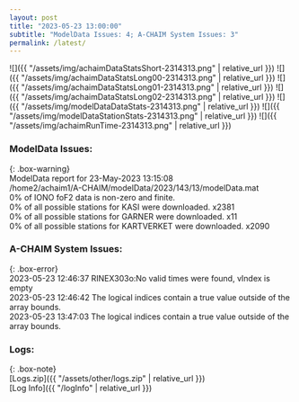 ```yaml
---
layout: post
title: "2023-05-23 13:00:00"
subtitle: "ModelData Issues: 4; A-CHAIM System Issues: 3"
permalink: /latest/
---
```


![]({{ "/assets/img/achaimDataStatsShort-2314313.png" | relative_url }})
![]({{ "/assets/img/achaimDataStatsLong00-2314313.png" | relative_url }})
![]({{ "/assets/img/achaimDataStatsLong01-2314313.png" | relative_url }})
![]({{ "/assets/img/achaimDataStatsLong02-2314313.png" | relative_url }})
![]({{ "/assets/img/modelDataDataStats-2314313.png" | relative_url }})
![]({{ "/assets/img/modelDataStationStats-2314313.png" | relative_url }})
![]({{ "/assets/img/achaimRunTime-2314313.png" | relative_url }})


### ModelData Issues:  
  
{: .box-warning}  
 ModelData report for 23-May-2023 13:15:08   
 /home2/achaim1/A-CHAIM/modelData/2023/143/13/modelData.mat   
 0% of IONO foF2 data is non-zero and finite.   
 0% of all possible stations for KASI were downloaded. x2381   
 0% of all possible stations for GARNER were downloaded. x11   
 0% of all possible stations for KARTVERKET were downloaded. x2090   
  
### A-CHAIM System Issues:  
  
{: .box-error}  
2023-05-23 12:46:37 RINEX303o:No valid times were found, vIndex is empty  
2023-05-23 12:46:42 The logical indices contain a true value outside of the array bounds.  
2023-05-23 13:47:03 The logical indices contain a true value outside of the array bounds.  

### Logs:  
  
{: .box-note}  
[Logs.zip]({{ "/assets/other/logs.zip" | relative_url }})  
[Log Info]({{ "/logInfo" | relative_url }})  
